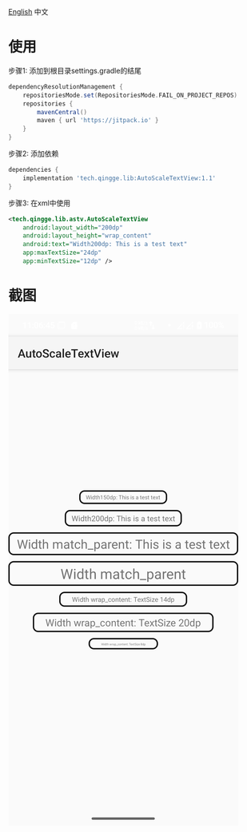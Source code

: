 [English](./README.md) 中文
# 使用
步骤1: 添加到根目录settings.gradle的结尾 
```groovy
dependencyResolutionManagement {
    repositoriesMode.set(RepositoriesMode.FAIL_ON_PROJECT_REPOS)
    repositories {
        mavenCentral()
        maven { url 'https://jitpack.io' }
    }
}
```

步骤2: 添加依赖
```groovy
dependencies {
    implementation 'tech.qingge.lib:AutoScaleTextView:1.1'
}
```

步骤3: 在xml中使用
```xml
<tech.qingge.lib.astv.AutoScaleTextView
    android:layout_width="200dp"
    android:layout_height="wrap_content"
    android:text="Width200dp: This is a test text"
    app:maxTextSize="24dp"
    app:minTextSize="12dp" />
```


# 截图
![](pictures/Screenshot.png)